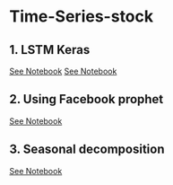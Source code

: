 # Time-Series-stock



## 1. LSTM Keras
[See Notebook](AAPL.ipynb)
[See Notebook](forecasting%20stock%20price%20using%20keras.ipynb)


## 2. Using Facebook prophet
[See Notebook](forecasting%20stock%20price%20using%20fbprophet.ipynb)

## 3. Seasonal decomposition
[See Notebook](seasonal%20decomposition.ipynb)
